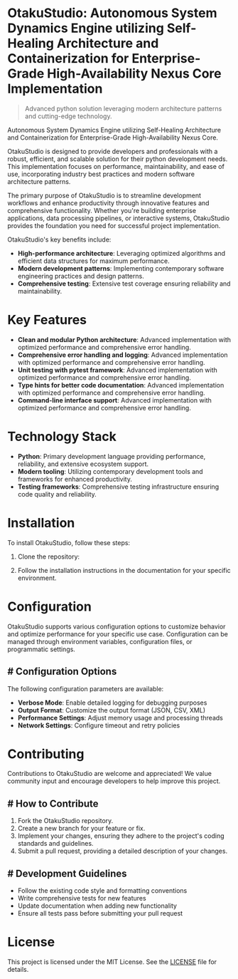 <!-- fallback_OtakuStudio_20251021151721_59709 -->

# OtakuStudio: Autonomous System Dynamics Engine utilizing Self-Healing Architecture and Containerization for Enterprise-Grade High-Availability Nexus Core Implementation
> Advanced python solution leveraging modern architecture patterns and cutting-edge technology.

Autonomous System Dynamics Engine utilizing Self-Healing Architecture and Containerization for Enterprise-Grade High-Availability Nexus Core.

OtakuStudio is designed to provide developers and professionals with a robust, efficient, and scalable solution for their python development needs. This implementation focuses on performance, maintainability, and ease of use, incorporating industry best practices and modern software architecture patterns.

The primary purpose of OtakuStudio is to streamline development workflows and enhance productivity through innovative features and comprehensive functionality. Whether you're building enterprise applications, data processing pipelines, or interactive systems, OtakuStudio provides the foundation you need for successful project implementation.

OtakuStudio's key benefits include:

* **High-performance architecture**: Leveraging optimized algorithms and efficient data structures for maximum performance.
* **Modern development patterns**: Implementing contemporary software engineering practices and design patterns.
* **Comprehensive testing**: Extensive test coverage ensuring reliability and maintainability.

# Key Features

* **Clean and modular Python architecture**: Advanced implementation with optimized performance and comprehensive error handling.
* **Comprehensive error handling and logging**: Advanced implementation with optimized performance and comprehensive error handling.
* **Unit testing with pytest framework**: Advanced implementation with optimized performance and comprehensive error handling.
* **Type hints for better code documentation**: Advanced implementation with optimized performance and comprehensive error handling.
* **Command-line interface support**: Advanced implementation with optimized performance and comprehensive error handling.

# Technology Stack

* **Python**: Primary development language providing performance, reliability, and extensive ecosystem support.
* **Modern tooling**: Utilizing contemporary development tools and frameworks for enhanced productivity.
* **Testing frameworks**: Comprehensive testing infrastructure ensuring code quality and reliability.

# Installation

To install OtakuStudio, follow these steps:

1. Clone the repository:


2. Follow the installation instructions in the documentation for your specific environment.

# Configuration

OtakuStudio supports various configuration options to customize behavior and optimize performance for your specific use case. Configuration can be managed through environment variables, configuration files, or programmatic settings.

## # Configuration Options

The following configuration parameters are available:

* **Verbose Mode**: Enable detailed logging for debugging purposes
* **Output Format**: Customize the output format (JSON, CSV, XML)
* **Performance Settings**: Adjust memory usage and processing threads
* **Network Settings**: Configure timeout and retry policies

# Contributing

Contributions to OtakuStudio are welcome and appreciated! We value community input and encourage developers to help improve this project.

## # How to Contribute

1. Fork the OtakuStudio repository.
2. Create a new branch for your feature or fix.
3. Implement your changes, ensuring they adhere to the project's coding standards and guidelines.
4. Submit a pull request, providing a detailed description of your changes.

## # Development Guidelines

* Follow the existing code style and formatting conventions
* Write comprehensive tests for new features
* Update documentation when adding new functionality
* Ensure all tests pass before submitting your pull request

# License

This project is licensed under the MIT License. See the [LICENSE](https://github.com/Hantan1080/OtakuStudio/blob/main/LICENSE) file for details.
